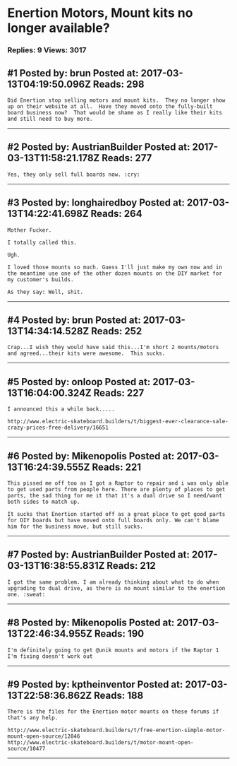# Enertion Motors, Mount kits no longer available?

### Replies: 9 Views: 3017

## \#1 Posted by: brun Posted at: 2017-03-13T04:19:50.096Z Reads: 298

```
Did Enertion stop selling motors and mount kits.  They no longer show up on their website at all.  Have they moved onto the fully-built board business now?  That would be shame as I really like their kits and still need to buy more.
```

---
## \#2 Posted by: AustrianBuilder Posted at: 2017-03-13T11:58:21.178Z Reads: 277

```
Yes, they only sell full boards now. :cry:
```

---
## \#3 Posted by: longhairedboy Posted at: 2017-03-13T14:22:41.698Z Reads: 264

```
Mother Fucker. 

I totally called this.

Ugh. 

I loved those mounts so much. Guess I'll just make my own now and in the meantime use one of the other dozen mounts on the DIY market for my customer's builds. 

As they say: Well, shit.
```

---
## \#4 Posted by: brun Posted at: 2017-03-13T14:34:14.528Z Reads: 252

```
Crap...I wish they would have said this...I'm short 2 mounts/motors and agreed...their kits were awesome.  This sucks.
```

---
## \#5 Posted by: onloop Posted at: 2017-03-13T16:04:00.324Z Reads: 227

```
I announced this a while back.....

http://www.electric-skateboard.builders/t/biggest-ever-clearance-sale-crazy-prices-free-delivery/16651
```

---
## \#6 Posted by: Mikenopolis Posted at: 2017-03-13T16:24:39.555Z Reads: 221

```
This pissed me off too as I got a Raptor to repair and i was only able to get used parts from people here. There are plenty of places to get parts, the sad thing for me it that it's a dual drive so I need/want both sides to match up.

It sucks that Enertion started off as a great place to get good parts for DIY boards but have moved onto full boards only. We can't blame him for the business move, but still sucks.
```

---
## \#7 Posted by: AustrianBuilder Posted at: 2017-03-13T16:38:55.831Z Reads: 212

```
I got the same problem. I am already thinking about what to do when upgrading to dual drive, as there is no mount similar to the enertion one. :sweat:
```

---
## \#8 Posted by: Mikenopolis Posted at: 2017-03-13T22:46:34.955Z Reads: 190

```
I'm definitely going to get @unik mounts and motors if the Raptor 1 I'm fixing doesn't work out
```

---
## \#9 Posted by: kptheinventor Posted at: 2017-03-13T22:58:36.862Z Reads: 188

```
There is the files for the Enertion motor mounts on these forums if that's any help.

http://www.electric-skateboard.builders/t/free-enertion-simple-motor-mount-open-source/12846
http://www.electric-skateboard.builders/t/motor-mount-open-source/10477
```

---
